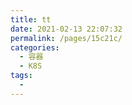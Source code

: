 ```yaml
---
title: tt
date: 2021-02-13 22:07:32
permalink: /pages/15c21c/
categories:
  - 容器
  - K8S
tags:
  - 
---
```

